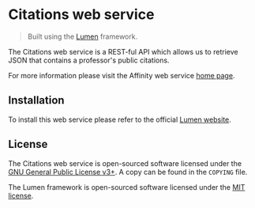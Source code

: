 # Citations web service

> Built using the [Lumen](https://github.com/laravel/lumen) framework.

The Citations web service is a REST-ful API which allows us to retrieve JSON that contains a professor's public 
citations.

For more information please visit the Affinity web service [home page](https://api.metalab.csun.edu/citations/).

## Installation

To install this web service please refer to the official [Lumen website](https://lumen.laravel.com/docs/5.6).

## License

The Citations web service is open-sourced software licensed under the 
[GNU General Public License v3+](https://www.gnu.org/licenses/gpl.html). A copy can be found in the `COPYING` file.

The Lumen framework is open-sourced software licensed under the [MIT license](http://opensource.org/licenses/MIT).
